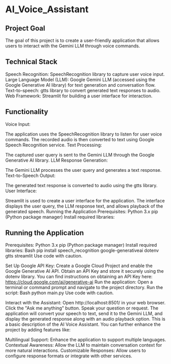 # AI_Voice_Assistant

## Project Goal

The goal of this project is to create a user-friendly application that allows users to interact with the Gemini LLM through voice commands.

## Technical Stack
Speech Recognition: SpeechRecognition library to capture user voice input.
Large Language Model (LLM): Google Gemini LLM (accessed using the Google Generative AI library) for text generation and conversation flow.
Text-to-speech: gtts library to convert generated text responses to audio.
Web Framework: Streamlit for building a user interface for interaction.

## Functionality

Voice Input:

The application uses the SpeechRecognition library to listen for user voice commands.
The recorded audio is then converted to text using Google Speech Recognition service.
Text Processing:

The captured user query is sent to the Gemini LLM through the Google Generative AI library.
LLM Response Generation:

The Gemini LLM processes the user query and generates a text response.
Text-to-Speech Output:

The generated text response is converted to audio using the gtts library.
User Interface:

Streamlit is used to create a user interface for the application.
The interface displays the user query, the LLM response text, and allows playback of the generated speech.
Running the Application
Prerequisites:
Python 3.x
pip (Python package manager)
Install required libraries:

## Running the Application

Prerequisites:
Python 3.x
pip (Python package manager)
Install required libraries:
Bash
pip install speech_recognition google-generativeai dotenv gtts streamlit
Use code with caution.

Set Up Google API Key:
Create a Google Cloud Project and enable the Google Generative AI API.
Obtain an API Key and store it securely using the dotenv library.
You can find instructions on obtaining an API Key here: https://cloud.google.com/ai/generative-ai
Run the application:
Open a terminal or command prompt and navigate to the project directory.
Run the script:
Bash
python main.py
Use code with caution.

Interact with the Assistant:
Open http://localhost:8501/ in your web browser.
Click the "Ask me anything" button.
Speak your question or request.
The application will convert your speech to text, send it to the Gemini LLM, and display the generated response along with an audio playback option.
This is a basic description of the AI Voice Assistant. You can further enhance the project by adding features like:

Multilingual Support: Enhance the application to support multiple languages.
Contextual Awareness: Allow the LLM to maintain conversation context for more natural interactions.
Customizable Responses: Allow users to configure response formats or integrate with other services.
